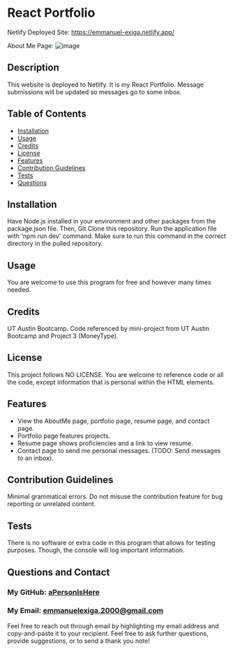 # React Portfolio

Netlify Deployed Site: https://emmanuel-exiga.netlify.app/

About Me Page:
![image](https://github.com/aPersonIsHere/e-exiga-react-portfolio/assets/33707404/6288ab96-cf41-4720-bf8a-73e2567e991c)


## Description
        
This website is deployed to Netlify. It is my React Portfolio. Message submissions will be updated so messages go to some inbox.

## Table of Contents
- [Installation](#installation)
- [Usage](#usage)
- [Credits](#credits)
- [License](#license)
- [Features](#features)
- [Contribution Guidelines](#contribution-guidelines)
- [Tests](#tests)
- [Questions](#questions-and-contact)
        
## Installation
        
Have Node.js installed in your environment and other packages from the package.json file. Then, Git Clone this repository. Run the application file with 'npm run dev' command. Make sure to run this command in the correct directory in the pulled repository.
        
## Usage
        
You are welcome to use this program for free and however many times needed.
        
## Credits

UT Austin Bootcamp. Code referenced by mini-project from UT Austin Bootcamp and Project 3 (MoneyType).

## License
        
This project follows NO LICENSE. You are welcome to reference code or all the code, except information that is personal within the HTML elements.
        
## Features

- View the AboutMe page, portfolio page, resume page, and contact page.
- Portfolio page features projects.
- Resume page shows proficiencies and a link to view resume.
- Contact page to send me personal messages. (TODO: Send messages to an inbox).

## Contribution Guidelines

Minimal grammatical errors. Do not misuse the contribution feature for bug reporting or unrelated content.

## Tests

There is no software or extra code in this program that allows for testing purposes. Though, the console will log important information.

## Questions and Contact

### My GitHub: [aPersonIsHere](https://www.github.com/aPersonIsHere)

### My Email: emmanuelexiga.2000@gmail.com

Feel free to reach out through email by highlighting my email address and copy-and-paste it to your recipient. 
Feel free to ask further questions, provide suggestions, or to send a thank you note!

        
